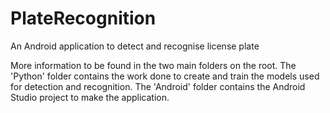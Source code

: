 # PlateRecognition
An Android application to detect and recognise license plate

More information to be found in the two main folders on the root.
The 'Python' folder contains the work done to create and train the models used for detection and recognition.
The 'Android' folder contains the Android Studio project to make the application.
